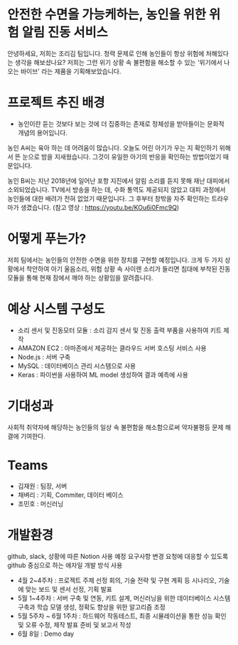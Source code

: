 # 안전한 수면을 가능케하는, 농인을 위한 위험 알림 진동 서비스

  안녕하세요, 저희는 조리김 팀입니다.
  청력 문제로 인해 농인들이 항상 위험에 처해있다는 생각을 해보셨나요?
  저희는 그런 위기 상황 속 불편함을 해소할 수 있는 '위기에서 나오는 바이브' 라는 제품을 기획해보았습니다.
  
# 프로젝트 추진 배경
  
  * 농인이란 듣는 것보다 보는 것에 더 집중하는 존재로 정체성을 받아들이는 문화적 개념의 용어입니다.
  
  농인 A씨는 육아 하는 데 어려움이 많습니다.
  오늘도 어린 아기가 우는 지 확인하기 위해서 뜬 눈으로 밤을 지새웠습니다.
  그것이 유일한 아기의 반응을 확인하는 방법이었기 때문입니다.
  
  농인 B씨는 지난 2018년에 일어난 포항 지진에서 알림 소리를 듣지 못해 재난 대피에서 소외되었습니다.
  TV에서 방송을 하는 데, 수화 통역도 제공되지 않았고 대피 과정에서 농인들에 대한 배려가 전혀 없었기 때문입니다.
  그 후부터 창밖을 자주 확인하는 트라우마가 생겼습니다.
  (참고 영상 : https://youtu.be/KOu6i0Fmc9Q)
  
# 어떻게 푸는가?
  
  저희 팀에서는 농인들의 안전한 수면을 위한 장치를 구현할 예정입니다.
  크게 두 가지 상황에서 착안하여 아기 울음소리, 위험 상황 속 사이렌 소리가 들리면 침대에 부착된 진동 모듈을 통해 현재 잠에서 깨야 하는 상황임을 알려줍니다.
  
# 예상 시스템 구성도
  
  * 소리 센서 및 진동모터 모듈 : 소리 감지 센서 및 진동 출력 부품을 사용하여 키트 제작
  * AMAZON EC2 : 아마존에서 제공하는 클라우드 서버 호스팅 서비스 사용
  * Node.js : 서버 구축
  * MySQL : 데이터베이스 관리 시스템으로 사용
  * Keras : 파이썬을 사용하여 ML model 생성하여 결과 예측에 사용
 
  
# 기대성과
  
  사회적 취약자에 해당하는 농인들의 일상 속 불편함을 해소함으로써 약자불평등 문제 해결에 기여한다.
  
# Teams
  
  * 김재원 : 팀장, 서버
  * 채벼리 : 기획, Commiter, 데이터 베이스
  * 조민호 : 머신러닝

# 개발환경

  github, slack, 상황에 따른 Notion 사용 예정
    요구사항 변경 요청에 대응할 수 있도록 github 중심으로 하는 애자일 개발 방식 사용
  
  * 4월 2~4주차 : 프로젝트 주제 선정 회의, 기술 전략 및 구현 계획 등 시나리오, 기술에 맞는 보드 및 센서 선정, 기획 발표
  * 5월 1~4주차 : 서버 구축 및 연동, 키트 설계, 머신러닝을 위한 데이터베이스 시스템 구축과 학습 모델 생성, 정확도 향상을 위한 알고리즘 조정
  * 5월 5주차 ~ 6월 1주차 : 하드웨어 작동테스트, 최종 시뮬레이션을 통한 성능 확인 및 오류 수정, 제작 발표 준비 및 보고서 작성
  * 6월 8일 : Demo day
